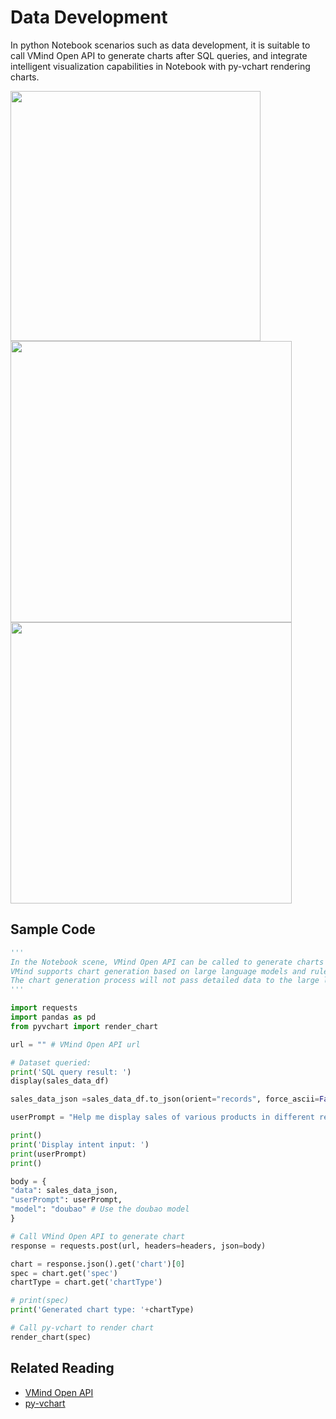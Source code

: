 # Data Development
In python Notebook scenarios such as data development, it is suitable to call VMind Open API to generate charts after SQL queries, and integrate intelligent visualization capabilities in Notebook with py-vchart rendering charts.

<img src="https://lf9-dp-fe-cms-tos.byteorg.com/obj/bit-cloud/vmind/tutorials/Dorado-2.png" width="400">
<img src="https://lf9-dp-fe-cms-tos.byteorg.com/obj/bit-cloud/vmind/tutorials/Dorado-3.png" width="450">
<img src="https://lf9-dp-fe-cms-tos.byteorg.com/obj/bit-cloud/vmind/tutorials/Dorado-1.png" width="450">

## Sample Code
```python
'''
In the Notebook scene, VMind Open API can be called to generate charts after SQL queries, and combined with py-vchart for chart rendering
VMind supports chart generation based on large language models and rules
The chart generation process will not pass detailed data to the large language model, so you can eat it with confidence
'''

import requests
import pandas as pd
from pyvchart import render_chart

url = "" # VMind Open API url

# Dataset queried:
print('SQL query result: ')
display(sales_data_df)

sales_data_json =sales_data_df.to_json(orient="records", force_ascii=False)

userPrompt = "Help me display sales of various products in different regions" # User's presentation intent

print()
print('Display intent input: ')
print(userPrompt)
print()

body = {
"data": sales_data_json,
"userPrompt": userPrompt,
"model": "doubao" # Use the doubao model
}

# Call VMind Open API to generate chart
response = requests.post(url, headers=headers, json=body)

chart = response.json().get('chart')[0]
spec = chart.get('spec')
chartType = chart.get('chartType')

# print(spec)
print('Generated chart type: '+chartType)

# Call py-vchart to render chart
render_chart(spec)
```

## Related Reading
- [VMind Open API](./Open_API)
- [py-vchart](https://visactor.io/vchart/guide/tutorial_docs/Cross-terminal_and_Developer_Ecology/python)
